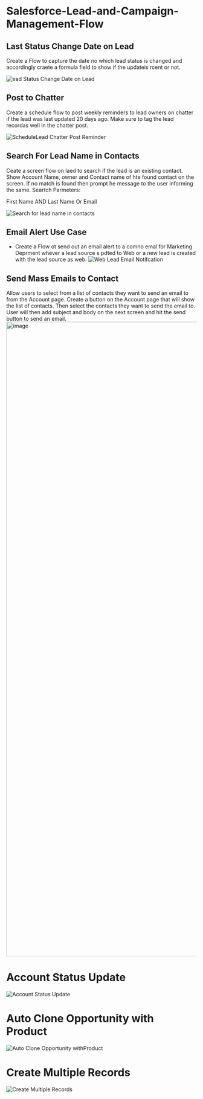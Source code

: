 # Salesforce-Lead-and-Campaign-Management-Flow

## Last Status Change Date on Lead
Create a Flow to capture the date no which lead status is changed and accordingly craete a formula field to show if the updateis rcent or not.

![ead Status Change Date on Lead](https://user-images.githubusercontent.com/95032838/153793411-d20fc2a2-d31f-460f-b231-fb1879aa3f0a.png)

## Post to Chatter

Create a schedule flow to post weekly reminders to lead owners on chatter if the lead was last updated 20 days ago.
Make sure to tag the lead recordas well in the chatter post.

![ScheduleLead Chatter Post Reminder](https://user-images.githubusercontent.com/95032838/153793415-0bb46197-3efb-434c-ae49-a00d2bd83a44.png)

## Search For Lead Name in Contacts
Ceate a screen flow on laed to search if the lead is an existing contact. 
Show Account Name, owner and Contact name of hte found contact on the screen.
If no match is found then prompt he message to the user informing the same.
Seartch Parmeters:

First Name AND Last Name Or Email

![Search for lead name in contacts](https://user-images.githubusercontent.com/95032838/153793418-af4e4827-f280-4405-a672-4642c5bb46f8.png)

## Email Alert Use Case
- Create a Flow ot send out an email alert to a comno emal for Marketing Deprment whever a lead source s pdted to Web or a new lead is created with the lead source as web.
![Web Lead Email Notifcation](https://user-images.githubusercontent.com/95032838/153793419-3b3cbb7b-5ac3-4963-90a0-ea9d05a61241.png)

## Send Mass Emails to Contact
Allow users to select from a list of contacts they want to send an email to from the Account page.
Create a button on the Account page that will show the list of contacts. Then select the contacts they want to send the email to.
User will then add subject and body on the next screen and hit the send button to send an email.
<img width="1680" alt="image" src="https://user-images.githubusercontent.com/95032838/154188893-243eecf0-d748-41b6-968c-a8739d475030.png">

# Account Status Update

![Account Status Update](https://user-images.githubusercontent.com/95032838/153793404-8077bc0a-95e1-4c37-9874-ba3597e6b217.png)

# Auto Clone Opportunity with Product

![Auto Clone Opportunity withProduct](https://user-images.githubusercontent.com/95032838/153793406-7f969093-8468-4400-92c8-ffe1af370c07.png)

# Create Multiple Records

![Create Multiple Records](https://user-images.githubusercontent.com/95032838/153793408-15d3f107-9868-4ce6-ac69-072e88a1a5dc.png)


